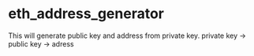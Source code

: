 # eth_address_generator
This will generate public key and address from private key.
private key -> public key -> adress
